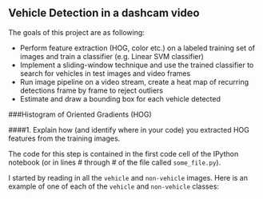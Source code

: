 ## Vehicle Detection in a dashcam video
The goals of this project are as following:
* Perform feature extraction (HOG, color etc.) on a labeled training set of images and train a classifier (e.g. Linear SVM classifier)
* Implement a sliding-window technique and use the trained classifier to search for vehicles in test images and video frames
* Run image pipeline on a video stream, create a heat map of recurring detections frame by frame to reject outliers
* Estimate and draw a bounding box for each vehicle detected

###Histogram of Oriented Gradients (HOG)

####1. Explain how (and identify where in your code) you extracted HOG features from the training images.

The code for this step is contained in the first code cell of the IPython notebook (or in lines # through # of the file called `some_file.py`).  

I started by reading in all the `vehicle` and `non-vehicle` images.  Here is an example of one of each of the `vehicle` and `non-vehicle` classes:
